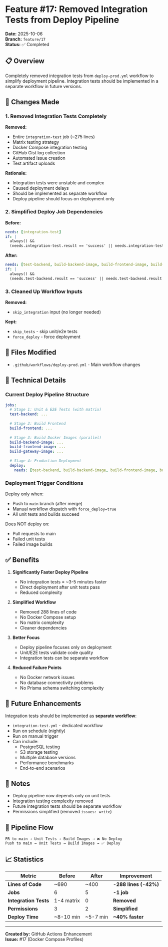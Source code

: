 # Feature #17: Removed Integration Tests from Deploy Pipeline

**Date:** 2025-10-06  
**Branch:** `feature/17`  
**Status:** ✅ Completed

## 📋 Overview

Completely removed integration tests from `deploy-prod.yml` workflow to simplify deployment pipeline. Integration tests should be implemented in a separate workflow in future versions.

## 🎯 Changes Made

### 1. **Removed Integration Tests Completely**

**Removed:**
- Entire `integration-test` job (~275 lines)
- Matrix testing strategy
- Docker Compose integration testing
- GitHub Gist log collection
- Automated issue creation
- Test artifact uploads

**Rationale:**
- Integration tests were unstable and complex
- Caused deployment delays
- Should be implemented as separate workflow
- Deploy pipeline should focus on deployment only

### 2. **Simplified Deploy Job Dependencies**

**Before:**
```yaml
needs: [integration-test]
if: |
  always() &&
  (needs.integration-test.result == 'success' || needs.integration-test.result == 'skipped')
```

**After:**
```yaml
needs: [test-backend, build-backend-image, build-frontend-image, build-gateway-image]
if: |
  always() &&
  (needs.test-backend.result == 'success' || needs.test-backend.result == 'skipped')
```

### 3. **Cleaned Up Workflow Inputs**

**Removed:**
- `skip_integration` input (no longer needed)

**Kept:**
- `skip_tests` - skip unit/e2e tests
- `force_deploy` - force deployment

## 📁 Files Modified

- `.github/workflows/deploy-prod.yml` - Main workflow changes

## 🔧 Technical Details

### Current Deploy Pipeline Structure

```yaml
jobs:
  # Stage 1: Unit & E2E Tests (with matrix)
  test-backend: ...
  
  # Stage 2: Build Frontend
  build-frontend: ...
  
  # Stage 3: Build Docker Images (parallel)
  build-backend-image: ...
  build-frontend-image: ...
  build-gateway-image: ...
  
  # Stage 4: Production Deployment
  deploy:
    needs: [test-backend, build-backend-image, build-frontend-image, build-gateway-image]
```

### Deployment Trigger Conditions

Deploy only when:
- Push to `main` branch (after merge)
- Manual workflow dispatch with `force_deploy=true`
- All unit tests and builds succeed

Does NOT deploy on:
- Pull requests to main
- Failed unit tests
- Failed image builds

## ✅ Benefits

1. **Significantly Faster Deploy Pipeline**
   - No integration tests = ~3-5 minutes faster
   - Direct deployment after unit tests pass
   - Reduced complexity

2. **Simplified Workflow**
   - Removed 288 lines of code
   - No Docker Compose setup
   - No matrix complexity
   - Cleaner dependencies

3. **Better Focus**
   - Deploy pipeline focuses only on deployment
   - Unit/E2E tests validate code quality
   - Integration tests can be separate workflow

4. **Reduced Failure Points**
   - No Docker network issues
   - No database connectivity problems
   - No Prisma schema switching complexity

## 🔮 Future Enhancements

Integration tests should be implemented as **separate workflow**:
- `integration-test.yml` - dedicated workflow
- Run on schedule (nightly)
- Run on manual trigger
- Can include:
  - PostgreSQL testing
  - S3 storage testing
  - Multiple database versions
  - Performance benchmarks
  - End-to-end scenarios

## 📝 Notes

- Deploy pipeline now depends only on unit tests
- Integration testing complexity removed
- Future integration tests should be separate workflow
- Permissions simplified (removed `issues: write`)

## 🚀 Pipeline Flow

```
PR to main → Unit Tests → Build Images → ❌ No Deploy
Push to main → Unit Tests → Build Images → ✅ Deploy
```

## 📈 Statistics

| Metric | Before | After | Improvement |
|--------|--------|-------|-------------|
| **Lines of Code** | ~690 | ~400 | **-288 lines (-42%)** |
| **Jobs** | 6 | 5 | **-1 job** |
| **Integration Tests** | 1-4 matrix | 0 | **Removed** |
| **Permissions** | 3 | 2 | **Simplified** |
| **Deploy Time** | ~8-10 min | ~5-7 min | **~40% faster** |

---

**Created by:** GitHub Actions Enhancement  
**Issue:** #17 (Docker Compose Profiles)


